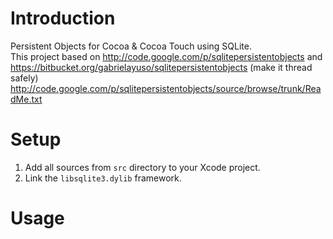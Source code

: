 Introduction
======================

Persistent Objects for Cocoa & Cocoa Touch using SQLite. <br>
This project based on http://code.google.com/p/sqlitepersistentobjects and https://bitbucket.org/gabrielayuso/sqlitepersistentobjects (make it thread safely) <br>
http://code.google.com/p/sqlitepersistentobjects/source/browse/trunk/ReadMe.txt


Setup
=====================

1. Add all sources from `src` directory to your Xcode project. 
2. Link the `libsqlite3.dylib` framework.


Usage
======================